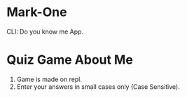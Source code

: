 # Mark-One
 CLI: Do you know me App.
# Quiz Game About Me

1. Game is made on repl.
2. Enter your answers in small cases only (Case Sensitive).